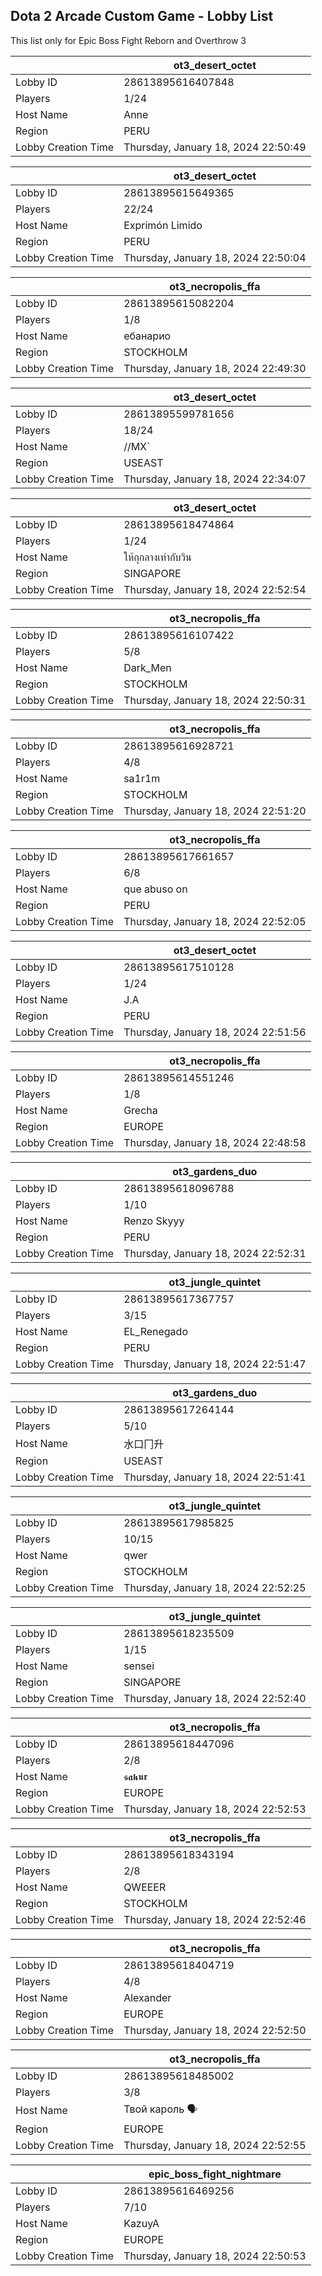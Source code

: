 ## Dota 2 Arcade Custom Game - Lobby List

This list only for Epic Boss Fight Reborn and Overthrow 3

|  | ot3_desert_octet |
| ------ | ------ |
| Lobby ID | 28613895616407848 |
| Players | 1/24 |
| Host Name | Anne |
| Region | PERU |
| Lobby Creation Time | Thursday, January 18, 2024 22:50:49 |


|  | ot3_desert_octet |
| ------ | ------ |
| Lobby ID | 28613895615649365 |
| Players | 22/24 |
| Host Name | Exprimón Limido |
| Region | PERU |
| Lobby Creation Time | Thursday, January 18, 2024 22:50:04 |


|  | ot3_necropolis_ffa |
| ------ | ------ |
| Lobby ID | 28613895615082204 |
| Players | 1/8 |
| Host Name | ебанарио |
| Region | STOCKHOLM |
| Lobby Creation Time | Thursday, January 18, 2024 22:49:30 |


|  | ot3_desert_octet |
| ------ | ------ |
| Lobby ID | 28613895599781656 |
| Players | 18/24 |
| Host Name | //MX` |
| Region | USEAST |
| Lobby Creation Time | Thursday, January 18, 2024 22:34:07 |


|  | ot3_desert_octet |
| ------ | ------ |
| Lobby ID | 28613895618474864 |
| Players | 1/24 |
| Host Name | ให้กุกลางเท่ากับวิน |
| Region | SINGAPORE |
| Lobby Creation Time | Thursday, January 18, 2024 22:52:54 |


|  | ot3_necropolis_ffa |
| ------ | ------ |
| Lobby ID | 28613895616107422 |
| Players | 5/8 |
| Host Name | Dark_Men |
| Region | STOCKHOLM |
| Lobby Creation Time | Thursday, January 18, 2024 22:50:31 |


|  | ot3_necropolis_ffa |
| ------ | ------ |
| Lobby ID | 28613895616928721 |
| Players | 4/8 |
| Host Name | sa1r1m |
| Region | STOCKHOLM |
| Lobby Creation Time | Thursday, January 18, 2024 22:51:20 |


|  | ot3_necropolis_ffa |
| ------ | ------ |
| Lobby ID | 28613895617661657 |
| Players | 6/8 |
| Host Name | que abuso on |
| Region | PERU |
| Lobby Creation Time | Thursday, January 18, 2024 22:52:05 |


|  | ot3_desert_octet |
| ------ | ------ |
| Lobby ID | 28613895617510128 |
| Players | 1/24 |
| Host Name | J.A |
| Region | PERU |
| Lobby Creation Time | Thursday, January 18, 2024 22:51:56 |


|  | ot3_necropolis_ffa |
| ------ | ------ |
| Lobby ID | 28613895614551246 |
| Players | 1/8 |
| Host Name | Grecha |
| Region | EUROPE |
| Lobby Creation Time | Thursday, January 18, 2024 22:48:58 |


|  | ot3_gardens_duo |
| ------ | ------ |
| Lobby ID | 28613895618096788 |
| Players | 1/10 |
| Host Name | Renzo Skyyy |
| Region | PERU |
| Lobby Creation Time | Thursday, January 18, 2024 22:52:31 |


|  | ot3_jungle_quintet |
| ------ | ------ |
| Lobby ID | 28613895617367757 |
| Players | 3/15 |
| Host Name | EL_Renegado |
| Region | PERU |
| Lobby Creation Time | Thursday, January 18, 2024 22:51:47 |


|  | ot3_gardens_duo |
| ------ | ------ |
| Lobby ID | 28613895617264144 |
| Players | 5/10 |
| Host Name | 水口冂升 |
| Region | USEAST |
| Lobby Creation Time | Thursday, January 18, 2024 22:51:41 |


|  | ot3_jungle_quintet |
| ------ | ------ |
| Lobby ID | 28613895617985825 |
| Players | 10/15 |
| Host Name | qwer |
| Region | STOCKHOLM |
| Lobby Creation Time | Thursday, January 18, 2024 22:52:25 |


|  | ot3_jungle_quintet |
| ------ | ------ |
| Lobby ID | 28613895618235509 |
| Players | 1/15 |
| Host Name | sensei |
| Region | SINGAPORE |
| Lobby Creation Time | Thursday, January 18, 2024 22:52:40 |


|  | ot3_necropolis_ffa |
| ------ | ------ |
| Lobby ID | 28613895618447096 |
| Players | 2/8 |
| Host Name | 𝖘𝖆𝖐𝖚𝖗 |
| Region | EUROPE |
| Lobby Creation Time | Thursday, January 18, 2024 22:52:53 |


|  | ot3_necropolis_ffa |
| ------ | ------ |
| Lobby ID | 28613895618343194 |
| Players | 2/8 |
| Host Name | QWEEER |
| Region | STOCKHOLM |
| Lobby Creation Time | Thursday, January 18, 2024 22:52:46 |


|  | ot3_necropolis_ffa |
| ------ | ------ |
| Lobby ID | 28613895618404719 |
| Players | 4/8 |
| Host Name | Alexander |
| Region | EUROPE |
| Lobby Creation Time | Thursday, January 18, 2024 22:52:50 |


|  | ot3_necropolis_ffa |
| ------ | ------ |
| Lobby ID | 28613895618485002 |
| Players | 3/8 |
| Host Name | Твой кароль 🗣 |
| Region | EUROPE |
| Lobby Creation Time | Thursday, January 18, 2024 22:52:55 |


|  | epic_boss_fight_nightmare |
| ------ | ------ |
| Lobby ID | 28613895616469256 |
| Players | 7/10 |
| Host Name | KazuyA |
| Region | EUROPE |
| Lobby Creation Time | Thursday, January 18, 2024 22:50:53 |


